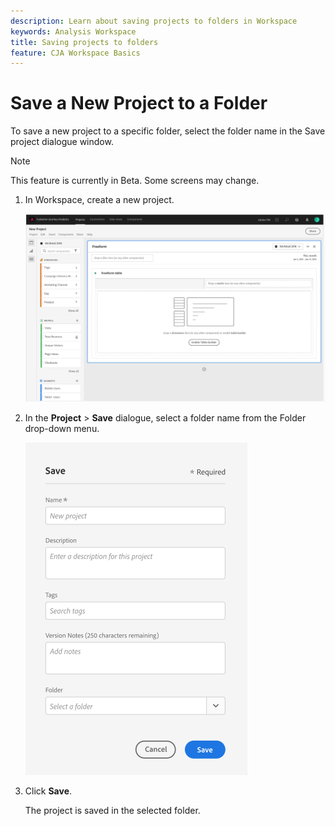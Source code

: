 ```yaml
---
description: Learn about saving projects to folders in Workspace
keywords: Analysis Workspace
title: Saving projects to folders
feature: CJA Workspace Basics
---
```


# Save a New Project to a Folder

To save a new project to a specific folder, select the folder name in the Save project dialogue window.

>[!NOTE]
>
>This feature is currently in Beta. Some screens may change.

1.  In Workspace, create a new project.

    ![](/help/analysis-workspace/build-workspace-project/assets/save-to-folder1.png)

1.  In the **Project** > **Save** dialogue, select a folder name from the Folder drop-down menu.

    ![](/help/analysis-workspace/build-workspace-project/assets/save-to-folder2.png)

1.  Click **Save**.

    The project is saved in the selected folder.
